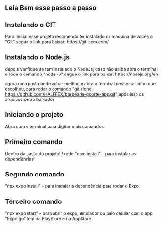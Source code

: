 <h2>Leia Bem esse passo a passo</h2>

<h2>Instalando o GIT</h2>
Para iniciar esse projeto recomendo ter instalado na maquina de vocês o "Git"
segue o link para baixar: https://git-scm.com/

<h2>Instalando o Node.js</h2>
depois verifique se tem instalado o NodeJs, caso não saiba abra o terminal e rode o comando "node -v"
segue o link para baixar: https://nodejs.org/en

agora uma pasta onde achar melhor, e abra o terminal nesse caminho que escolheu, para rodar o comando "git clone https://github.com/HALFFEX/barbearia-qcorte-app.git"
após isso os arquivos serão baixados 

<h2>Iniciando o projeto</h2>
Abra com o terminal para digitar mais comandos 

<h2>Primeiro comando</h2>
Dentro da pasta do projeto!!!
rode "npm install" - para instalar as dependências 

<h2>Segundo comando</h2>
"npx expo install" - para instalar a dependência para rodar o Expo

<h2>Terceiro comando</h2>
"npx expo start" - para abrir o expo, emulador ou pelo celular com o app "Expo go" tem na PlayStore e na AppStore
